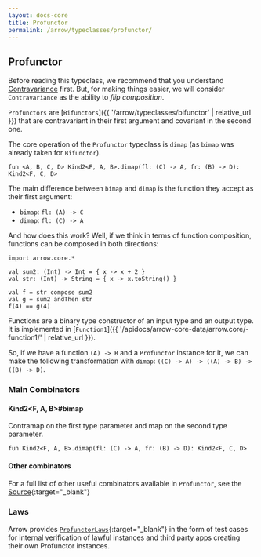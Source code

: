 ```yaml
---
layout: docs-core
title: Profunctor
permalink: /arrow/typeclasses/profunctor/
---
```


## Profunctor




Before reading this typeclass, we recommend that you understand [Contravariance](https://typeclasses.com/contravariance) first. But, for making things easier, we will consider `Contravariance` as the ability to _flip composition_.

`Profunctors` are [`Bifunctors`]({{ '/arrow/typeclasses/bifunctor' | relative_url }}) that are contravariant in their first argument and covariant in the second one.

The core operation of the `Profunctor` typeclass is `dimap` (as `bimap` was already taken for `Bifunctor`).

`fun <A, B, C, D> Kind2<F, A, B>.dimap(fl: (C) -> A, fr: (B) -> D): Kind2<F, C, D>`

The main difference between `bimap` and `dimap` is the function they accept as their first argument:

* `bimap`: `fl: (A) -> C`
* `dimap`: `fl: (C) -> A`

And how does this work? Well, if we think in terms of function composition, functions can be composed in both directions:

```kotlin:ank
import arrow.core.*

val sum2: (Int) -> Int = { x -> x + 2 }
val str: (Int) -> String = { x -> x.toString() }

val f = str compose sum2
val g = sum2 andThen str
f(4) == g(4)
```

Functions are a binary type constructor of an input type and an output type. It is implemented in [`Function1`]({{ '/apidocs/arrow-core-data/arrow.core/-function1/' | relative_url }}).

So, if we have a function `(A) -> B` and a `Profunctor` instance for it, we can make the following transformation with `dimap`: `((C) -> A) -> ((A) -> B) -> ((B) -> D)`.

### Main Combinators

#### Kind2<F, A, B>#bimap

Contramap on the first type parameter and map on the second type parameter.

`fun Kind2<F, A, B>.dimap(fl: (C) -> A, fr: (B) -> D): Kind2<F, C, D>`

#### Other combinators

For a full list of other useful combinators available in `Profunctor`, see the [Source][profunctor_source]{:target="_blank"}

### Laws

Arrow provides [`ProfunctorLaws`][profunctor_laws_source]{:target="_blank"} in the form of test cases for internal verification of lawful instances and third party apps creating their own Profunctor instances.

[profunctor_source]: https://github.com/arrow-kt/arrow-core/blob/master/arrow-core-data/src/main/kotlin/arrow/typeclasses/Profunctor.kt
[profunctor_laws_source]: https://github.com/arrow-kt/arrow-core/blob/master/arrow-core-test/src/main/kotlin/arrow/core/test/laws/ProfunctorLaws.kt
